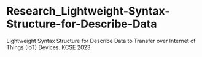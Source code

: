 # Research_Lightweight-Syntax-Structure-for-Describe-Data
Lightweight Syntax Structure for Describe Data to Transfer over Internet of Things (IoT) Devices. KCSE 2023.

